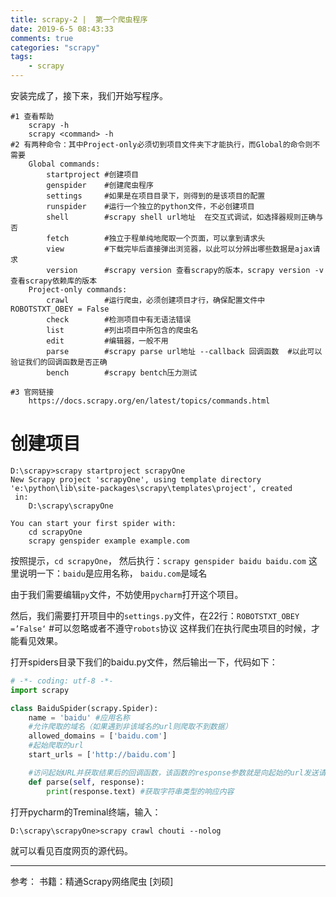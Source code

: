 ```yaml
---
title: scrapy-2 |  第一个爬虫程序
date: 2019-6-5 08:43:33
comments: true
categories: "scrapy"
tags: 
    - scrapy
---
```

安装完成了，接下来，我们开始写程序。

``` text
#1 查看帮助
    scrapy -h
    scrapy <command> -h
#2 有两种命令：其中Project-only必须切到项目文件夹下才能执行，而Global的命令则不需要
    Global commands:
        startproject #创建项目
        genspider    #创建爬虫程序
        settings     #如果是在项目目录下，则得到的是该项目的配置
        runspider    #运行一个独立的python文件，不必创建项目
        shell        #scrapy shell url地址  在交互式调试，如选择器规则正确与否
        fetch        #独立于程单纯地爬取一个页面，可以拿到请求头
        view         #下载完毕后直接弹出浏览器，以此可以分辨出哪些数据是ajax请求
        version      #scrapy version 查看scrapy的版本，scrapy version -v查看scrapy依赖库的版本
    Project-only commands:
        crawl        #运行爬虫，必须创建项目才行，确保配置文件中ROBOTSTXT_OBEY = False
        check        #检测项目中有无语法错误
        list         #列出项目中所包含的爬虫名
        edit         #编辑器，一般不用
        parse        #scrapy parse url地址 --callback 回调函数  #以此可以验证我们的回调函数是否正确
        bench        #scrapy bentch压力测试

#3 官网链接
    https://docs.scrapy.org/en/latest/topics/commands.html
```


# 创建项目
``` text
D:\scrapy>scrapy startproject scrapyOne
New Scrapy project 'scrapyOne', using template directory 'e:\python\lib\site-packages\scrapy\templates\project', created
 in:
    D:\scrapy\scrapyOne

You can start your first spider with:
    cd scrapyOne
    scrapy genspider example example.com
```

按照提示，`cd scrapyOne`， 然后执行：`scrapy genspider baidu baidu.com`
这里说明一下：`baidu`是应用名称， `baidu.com`是域名

由于我们需要编辑`py`文件，不妨使用`pycharm`打开这个项目。

然后，我们需要打开项目中的`settings.py`文件，在22行：`ROBOTSTXT_OBEY =’False‘`  #可以忽略或者不遵守`robots`协议
这样我们在执行爬虫项目的时候，才能看见效果。

打开spiders目录下我们的baidu.py文件，然后输出一下，代码如下：

``` python
# -*- coding: utf-8 -*-
import scrapy

class BaiduSpider(scrapy.Spider):
    name = 'baidu' #应用名称
    #允许爬取的域名（如果遇到非该域名的url则爬取不到数据）
    allowed_domains = ['baidu.com']
    #起始爬取的url
    start_urls = ['http://baidu.com']

    #访问起始URL并获取结果后的回调函数，该函数的response参数就是向起始的url发送请求后，获取的响应对象.该函数返回值必须为可迭代对象或者NUll
    def parse(self, response):
        print(response.text) #获取字符串类型的响应内容
```

打开pycharm的Treminal终端，输入：
```
D:\scrapy\scrapyOne>scrapy crawl chouti --nolog
```

就可以看见百度网页的源代码。

---
参考：
书籍：精通Scrapy网络爬虫 [刘硕]